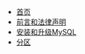 <!-- docs/_sidebar.md -->
* [首页](/)
* [前言和法律声明](docs/preface.md)
* [安装和升级MySQL](docs/ch2/installing.md)
* [分区](docs/ch23/分区.md)